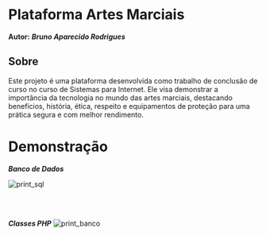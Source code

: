 # Plataforma Artes Marciais


**Autor:** ***Bruno Aparecido Rodrigues***

## Sobre

Este projeto é uma plataforma desenvolvida como trabalho de conclusão de curso no curso de Sistemas para Internet. Ele visa demonstrar a importância da tecnologia no mundo das artes marciais, destacando benefícios, história, ética, respeito e equipamentos de proteção para uma prática segura e com melhor rendimento.



# Demonstração



 ***Banco de Dados***

![print_sql](https://github.com/brunoroddrigues/Banco-de-dados-SQL/assets/142831593/175fb5de-5d1e-4668-8ed0-aa5d76f114f3)



<br>
<br>





***Classes PHP***
![print_banco](https://github.com/brunoroddrigues/Banco-de-dados-SQL/assets/142831593/35ccd873-a9d3-4c5c-b99b-86b7e106322e)


